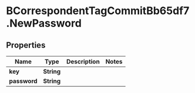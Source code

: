 # BCorrespondentTagCommitBb65df7.NewPassword

## Properties

Name | Type | Description | Notes
------------ | ------------- | ------------- | -------------
**key** | **String** |  | 
**password** | **String** |  | 


